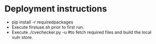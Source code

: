 # Deployment instructions

- pip install -r requiredpackages
- Execute firstuse.sh prior to first run.
- Execute ./cvechecker.py -u #to fetch required files and build the local vuln store.
